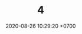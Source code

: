 ---
layout: teamCard
permalink: /team/:title.html
categories: pljmy24
maincover: /assets/logos/DFS.png
date: 2020-08-26 10:29:20 +0700
title: 04.
lugar: F4
tag: johto042024

---
